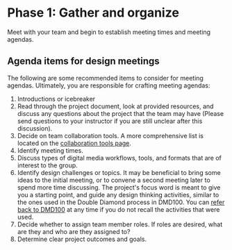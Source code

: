 # Phase 1: Gather and organize

Meet with your team and begin to establish meeting times and meeting agendas.

## Agenda items for design meetings

The following are some recommended items to consider for meeting agendas. Ultimately, you are responsible for crafting meeting agendas:

1. Introductions or icebreaker
2. Read through the project document, look at provided resources, and discuss any questions about the project that the team may have \(Please send questions to your instructor if you are still unclear after this discussion\).
3. Decide on team collaboration tools. A more comprehensive list is located on the [collaboration tools page](/collaboration-tools.md).
4. Identify meeting times.
5. Discuss types of digital media workflows, tools, and formats that are of interest to the group.
6. Identify design challenges or topics. It may be beneficial to bring some ideas to the initial meeting, or to convene a second meeting later to spend more time discussing. The project's focus word is meant to give you a starting point, and guide any design thinking activities, similar to the ones used in the Double Diamond process in DMD100. You can [refer back to DMD100](https://dmd-program.gitbooks.io/dmd-100-sp19/content/) at any time if you do not recall the activities that were used. 
7. Decide whether to assign team member roles. If roles are desired, what are they and who are they assigned to?
8. Determine clear project outcomes and goals.

